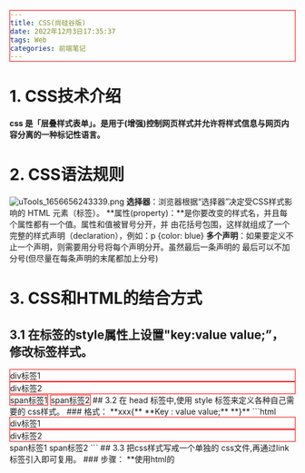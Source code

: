 ```yaml
---
title: CSS(尚硅谷版)
date: 2022年12月3日17:35:37
tags: Web
categories: 前端笔记
---
```




# 1. CSS技术介绍

**css 是「层叠样式表单」。是用于(增强)控制网页样式并允许将样式信息与网页内容分离的一种标记性语言。**
# 2. CSS语法规则
![uTools_1656656243339.png](https://cdn.nlark.com/yuque/0/2022/png/26328310/1656656262620-360f0da4-a917-4551-9941-e9d93b27e8e9.png#clientId=u09a39950-1a89-4&crop=0&crop=0&crop=1&crop=1&from=paste&height=297&id=ud4704268&margin=%5Bobject%20Object%5D&name=uTools_1656656243339.png&originHeight=445&originWidth=1376&originalType=binary&ratio=1&rotation=0&showTitle=false&size=158251&status=done&style=none&taskId=u73a6846f-18f1-47b6-aa47-f612ba2751a&title=&width=917.3333333333334)
**选择器**：浏览器根据“选择器”决定受CSS样式影响的 HTML 元素（标签）。
**属性(property)：**是你要改变的样式名，并且每个属性都有一个值。属性和值被冒号分开，并
由花括号包围，这样就组成了一个完整的样式声明（declaration），例如：p {color: blue}
**多个声明**：如果要定义不止一个声明，则需要用分号将每个声明分开。虽然最后一条声明的
最后可以不加分号(但尽量在每条声明的末尾都加上分号)
# 3. CSS和HTML的结合方式
## 3.1 在标签的style属性上设置"key:value value;”，修改标签样式。
<div style="border: 1px solid red">div标签1</div>
<div style="border: 1px solid red">div标签2</div>
<span style="border: 1px solid red">span标签1</span>
<span style="border: 1px solid red">span标签2</span>
## 3.2 在 head 标签中,使用 style 标签来定义各种自己需要的 css样式。
### 格式：
**xxx{**
**Key : value value;**
**}**
```html
<!DOCTYPE html>
<html lang="en">
<head>
    <meta charset="UTF-8">
    <title>CSS</title>
    <!--style标签专门用来定义css样式代码-->
    <style type="text/css">
        /*第二种：在 head 标签中,使用 style 标签来定义各种自己需要的 css样式。*/
        div{
            border: 1px solid red;
        }
    </style>
</head>
<body>
<!--第一种：在标签的style属性上设置"key:value value;”，修改标签样式-->
<!--    <div style="border: 1px solid red">div标签1</div>-->
<!--    <div style="border: 1px solid red">div标签2</div>-->
<!--    <span style="border: 1px solid red">span标签1</span>-->
<!--    <span style="border: 1px solid red">span标签2</span>-->
<!--第二种：在 head 标签中,使用 style 标签来定义各种自己需要的 css样式。-->
    <div>div标签1</div>
    <div>div标签2</div>
    <span>span标签1</span>
    <span>span标签2</span>
</body>
</html>
```
## 3.3 把css样式写戒一个单独的 css文件,再通过link标签引入即可复用。
### 步骤：
**使用html的 <link rel="stylesheet" type="text/css" href="./styles.css”/> 标签 导入 css 样**
**式文件。**
**具体操作看IDEA文件**
# 4. CSS选择器
## 4.1 标签名选择器
### 格式
标签名{
属性   ： 值；
}
标签名选择器
## 4.2 id选择器
### 格式
#id 属性值{
属性 ：值;
}
**id 选择器，可以让我们通过 id 属性选择性的去使用这个样式。**
## 4.3 class 选择器（类选择器）
### 格式
.class属性值{
属性 ： 值;
}
**class类型选择器，可以通过 class 属性有效的选择性地去使用这个样式。**
## 4.4 组合选择器
### 格式
选择器1，选择器2，选择器n{
属性 ： 值;
}
**组合选择器可以让多个选择器共用同一个代码。**
## 4.5 常用样式
### 1、字体颜色
color : 颜色；
### 2、宽度
width：？？px;
### 3、高度
height ：？？px;
### 4、背景颜色
background-color：#0000000；
### 5、字体样式
color：#000000
font-size：？？px；
### 6、红色1像素实线边框
### 7、DIV居中
margin-left：auto；
margin-right；auto；
### 8、文本居中
text-align：center；、
### 9、超链接去下划线
text-decoration：none；
### 10、表格细线
table{
border: 1px solid black;	/*设置边框*/
border-collapse: collpse; /*将边框合并*/
}
td,th{
border: 1px solid black;	/*设置边框*/
}
### 11、列表去除修饰
ul{
list-style:none;
}
